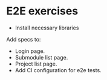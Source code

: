 # E2E exercises

- Install necessary libraries

Add specs to:

- Login page.
- Submodule list page.
- Project list page.
- Add CI configuration for e2e tests.
